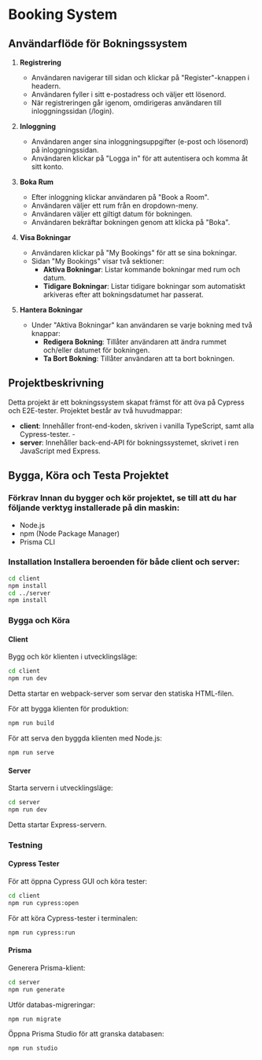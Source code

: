 # Booking System

## Användarflöde för Bokningssystem

1. **Registrering**

   - Användaren navigerar till sidan och klickar på "Register"-knappen i headern.
   - Användaren fyller i sitt e-postadress och väljer ett lösenord.
   - När registreringen går igenom, omdirigeras användaren till inloggningssidan (/login).

2. **Inloggning**

   - Användaren anger sina inloggningsuppgifter (e-post och lösenord) på inloggningssidan.
   - Användaren klickar på "Logga in" för att autentisera och komma åt sitt konto.

3. **Boka Rum**

   - Efter inloggning klickar användaren på "Book a Room".
   - Användaren väljer ett rum från en dropdown-meny.
   - Användaren väljer ett giltigt datum för bokningen.
   - Användaren bekräftar bokningen genom att klicka på "Boka".

4. **Visa Bokningar**

   - Användaren klickar på "My Bookings" för att se sina bokningar.
   - Sidan "My Bookings" visar två sektioner:
     - **Aktiva Bokningar**: Listar kommande bokningar med rum och datum.
     - **Tidigare Bokningar**: Listar tidigare bokningar som automatiskt arkiveras efter att bokningsdatumet har passerat.

5. **Hantera Bokningar**
   - Under "Aktiva Bokningar" kan användaren se varje bokning med två knappar:
     - **Redigera Bokning**: Tillåter användaren att ändra rummet och/eller datumet för bokningen.
     - **Ta Bort Bokning**: Tillåter användaren att ta bort bokningen.

## Projektbeskrivning

Detta projekt är ett bokningssystem skapat främst för att öva på Cypress och E2E-tester. Projektet består av två huvudmappar:

- **client**: Innehåller front-end-koden, skriven i vanilla TypeScript, samt alla Cypress-tester. -
- **server**: Innehåller back-end-API för bokningssystemet, skrivet i ren JavaScript med Express.

## Bygga, Köra och Testa Projektet

### Förkrav Innan du bygger och kör projektet, se till att du har följande verktyg installerade på din maskin:

- Node.js
- npm (Node Package Manager)
- Prisma CLI

### Installation Installera beroenden för både client och server:

```bash
cd client
npm install
cd ../server
npm install
```

### Bygga och Köra

#### Client

Bygg och kör klienten i utvecklingsläge:

```bash
cd client
npm run dev
```

Detta startar en webpack-server som servar den statiska HTML-filen.

För att bygga klienten för produktion:

```bash
npm run build
```

För att serva den byggda klienten med Node.js:

```bash
npm run serve
```

#### Server

Starta servern i utvecklingsläge:

```bash
cd server
npm run dev
```

Detta startar Express-servern.

### Testning

#### Cypress Tester

För att öppna Cypress GUI och köra tester:

```bash
cd client
npm run cypress:open
```

För att köra Cypress-tester i terminalen:

```bash
npm run cypress:run
```

#### Prisma

Generera Prisma-klient:

```bash
cd server
npm run generate
```

Utför databas-migreringar:

```bash
npm run migrate
```

Öppna Prisma Studio för att granska databasen:

```bash
npm run studio
```
